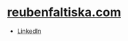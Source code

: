 # [reubenfaltiska.com](https://reubenfaltiska.com/)
- [LinkedIn](https://www.linkedin.com/in/reuben-faltiska/)
